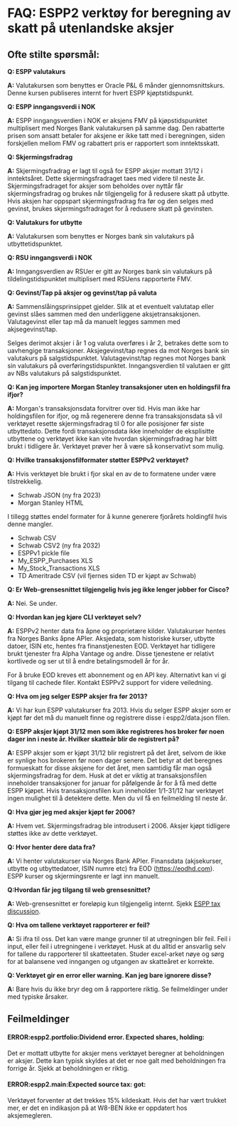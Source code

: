 # FAQ: ESPP2 verktøy for beregning av skatt på utenlandske aksjer

## Ofte stilte spørsmål:
**Q: ESPP valutakurs**

**A:** Valutakursen som benyttes er Oracle P&L 6 månder gjennomsnittskurs. Denne kursen publiseres internt for hvert ESPP kjøptstidspunkt.

**Q: ESPP inngangsverdi i NOK**

**A:** ESPP inngangsverdien i NOK er aksjens FMV på kjøpstidspunktet multiplisert med Norges Bank valutakursen på samme dag.
Den rabatterte prisen som ansatt betaler for aksjene er ikke tatt med i beregningen, siden forskjellen mellom FMV og rabattert pris er rapportert som inntektsskatt.

**Q: Skjermingsfradrag**

**A:** Skjermingsfradrag er lagt til også for ESPP aksjer mottatt 31/12 i inntektsåret. Dette skjermingsfradraget taes med videre til neste år.
Skjermingsfradraget for aksjer som beholdes over nyttår får skjermingsfradrag og brukes når tilgjengelig for å redusere skatt på utbytte. Hvis aksjen har oppspart skjermingsfradrag fra før og den selges med gevinst, brukes skjermingsfradraget for å redusere skatt på gevinsten.

**Q: Valutakurs for utbytte**

**A:** Valutakursen som benyttes er Norges bank sin valutakurs på utbyttetidspunktet.

**Q: RSU inngangsverdi i NOK**

**A:** Inngangsverdien av RSUer er gitt av Norges bank sin valutakurs på tildelingstidspunktet multiplisert med RSUens rapporterte FMV.

**Q: Gevinst/Tap på aksjer og gevinst/tap på valuta**

**A:** Sammenslåingsprinsippet gjelder. Slik at et eventuelt valutatap eller gevinst slåes sammen med den underliggene aksjetransaksjonen. Valutagevinst eller tap må da manuelt legges sammen med akjsegevinst/tap.

Selges derimot aksjer i år 1 og valuta overføres i år 2, betrakes dette som to uavhengige transaksjoner.
Aksjegevinst/tap regnes da mot Norges bank sin valutakurs på salgstidspunktet.
Valutagevinst/tap regnes mot Norges bank sin valutakurs på overføringstidspunktet.
Inngangsverdien til valutaen er gitt av NBs valutakurs på salgstidspunktet.

**Q: Kan jeg importere Morgan Stanley transaksjoner uten en holdingsfil fra ifjor?**

**A:** Morgan's transaksjonsdata forvitrer over tid. Hvis man ikke har holdingsfilen for ifjor, og må regenerere denne fra transaksjonsdata så vil verktøyet resette skjermingsfradrag til 0 for alle posisjoner før siste utbyttedato. Dette fordi transaksjonsdata ikke inneholder de eksplisitte utbyttene og verktøyet ikke kan vite hvordan skjermingsfradrag har blitt brukt i tidligere år. Verktøyet prøver her å være så konservativt som mulig.

**Q: Hvilke transaksjonsfilformater støtter ESPPv2 verktøyet?**

**A:** Hvis verktøyet ble brukt i fjor skal en av de to formatene under være tilstrekkelig.
- Schwab JSON (ny fra 2023)
- Morgan Stanley HTML

I tillegg støttes endel formater for å kunne generere fjorårets holdingfil hvis denne mangler.
- Schwab CSV
- Schwab CSV2 (ny fra 2032)
- ESPPv1 pickle file
- My_ESPP_Purchases XLS
- My_Stock_Transactions XLS
- TD Ameritrade CSV (vil fjernes siden TD er kjøpt av Schwab)

**Q: Er Web-grensesnittet tilgjengelig hvis jeg ikke lenger jobber for Cisco?**

**A:** Nei. Se under.

**Q: Hvordan kan jeg kjøre CLI verktøyet selv?**

**A:** ESPPv2 henter data fra åpne og proprietære kilder. Valutakurser hentes fra Norges Banks åpne APIer. Aksjedata, som historiske kurser, utbytte datoer, ISIN etc, hentes fra finanstjenesten EOD. Verktøyet har tidligere brukt tjenester fra Alpha Vantage og andre. Disse tjenestene er relativt kortlivede og ser ut til å endre betalingsmodell år for år.

For å bruke EOD kreves ett abonnement og en API key. Alternativt kan vi gi tilgang til cachede filer. Kontakt ESPPv2 support for videre veiledning.

**Q: Hva om jeg selger ESPP aksjer fra før 2013?**

**A:** Vi har kun ESPP valutakurser fra 2013. Hvis du selger ESPP aksjer som er kjøpt før det må du manuelt finne og registrere disse i espp2/data.json filen.

**Q: ESPP aksjer kjøpt 31/12 men som ikke registreres hos broker før noen dager inn i neste år. Hvilker skatteår blir de registrert på?**

**A:** ESPP aksjer som er kjøpt 31/12 blir registrert på det året, selvom de ikke er synlige hos brokeren før noen dager senere. Det betyr at det beregnes formueskatt for disse aksjene for det året, men samtidig får man også skjermingsfradrag for dem.
Husk at det er viktig at transaksjonsfilen inneholder transaksjoner for januar for påfølgende år for å få med dette ESPP kjøpet. Hvis transaksjonsfilen kun inneholder 1/1-31/12 har verktøyet ingen mulighet til å detektere dette. Men du vil få en feilmelding til neste år.

**Q: Hva gjør jeg med aksjer kjøpt før 2006?**

**A:** Hvem vet. Skjermingsfradrag ble introdusert i 2006. Aksjer kjøpt tidligere støttes ikke av dette verktøyet.

**Q: Hvor henter dere data fra?**

**A:** Vi henter valutakurser via Norges Bank APIer. Finansdata (akjsekurser, utbytte og utbyttedatoer, ISIN numre etc) fra EOD (https://eodhd.com).
ESPP kurser og skjermingsrente er lagt inn manuelt.

**Q:Hvordan får jeg tilgang til web grensesnittet?**

**A:** Web-grensesnittet er foreløpig kun tilgjengelig internt.
Sjekk [ESPP tax discussion](webexteams://im?space=c53d9d80-104b-11e6-bbcf-e5d12042fad8).

**Q: Hva om tallene verktøyet rapporterer er feil?**

**A:** Si ifra til oss. Det kan være mange grunner til at utregningen blir feil. Feil i input, eller feil i utregningene i verktøyet. Husk at du alltid er ansvarlig selv for tallene du rapporterer til skatteetaten. Studer excel-arket nøye og sørg for at balansene ved inngangen og utgangen av skatteåret er korrekte.

**Q: Verktøyet gir en error eller warning. Kan jeg bare ignorere disse?**

**A:** Bare hvis du ikke bryr deg om å rapportere riktig. Se feilmeldinger under med typiske årsaker.

## Feilmeldinger

#### ERROR:espp2.portfolio:Dividend error. Expected <x> shares, holding: <y>
Det er mottatt utbytte for <x> aksjer mens verktøyet beregner at beholdningen er <y> aksjer.
Dette kan typisk skyldes at det er noe galt med beholdningen fra forrige år. Sjekk at beholdningen er riktig.

#### ERROR:espp2.main:Expected source tax: <x> got: <y>
Verktøyet forventer at det trekkes 15% kildeskatt. Hvis det har vært trukket mer, er det en indikasjon på at W8-BEN ikke er oppdatert hos aksjemegleren.
